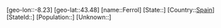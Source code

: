 ﻿---
location: [43.48,-8.23]
type: City
tags:
- geo/City


SpocWebEntityId: 30157
isDeleted: false
confidential: public

---
[geo-lon::-8.23]
[geo-lat::43.48]
[name::Ferrol]
[State::]
[Country::[Spain](geo/Continent/Europe/Spain.md)]
[StateId::]
[Population::]
[Unknown::]

